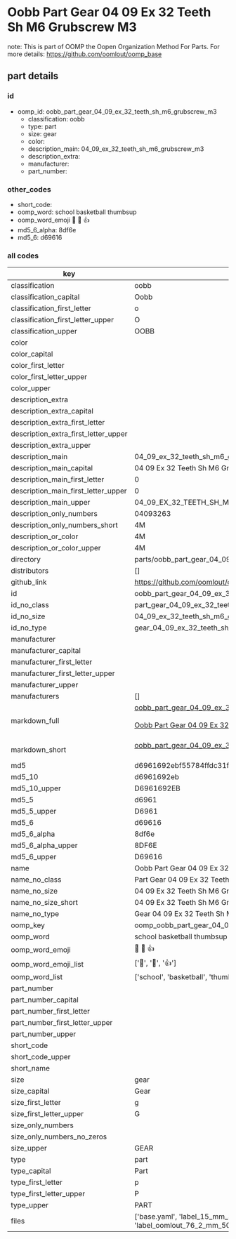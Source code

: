 # Oobb Part Gear 04 09 Ex 32 Teeth Sh M6 Grubscrew M3  

note: This is part of OOMP the Oopen Organization Method For Parts. For more details: https://github.com/oomlout/oomp_base

##  part details





### id
* oomp_id: oobb_part_gear_04_09_ex_32_teeth_sh_m6_grubscrew_m3
  * classification: oobb
  * type: part
  * size: gear
  * color: 
  * description_main: 04_09_ex_32_teeth_sh_m6_grubscrew_m3
  * description_extra: 
  * manufacturer: 
  * part_number: 

### other_codes
* short_code: 
* oomp_word: school basketball thumbsup
* oomp_word_emoji :school: :basketball: :thumbsup:
* md5_6_alpha: 8df6e
* md5_6: d69616

### all codes 
| key | value |  
| --- | --- |  
| classification | oobb |  
| classification_capital | Oobb |  
| classification_first_letter | o |  
| classification_first_letter_upper | O |  
| classification_upper | OOBB |  
| color |  |  
| color_capital |  |  
| color_first_letter |  |  
| color_first_letter_upper |  |  
| color_upper |  |  
| description_extra |  |  
| description_extra_capital |  |  
| description_extra_first_letter |  |  
| description_extra_first_letter_upper |  |  
| description_extra_upper |  |  
| description_main | 04_09_ex_32_teeth_sh_m6_grubscrew_m3 |  
| description_main_capital | 04 09 Ex 32 Teeth Sh M6 Grubscrew M3 |  
| description_main_first_letter | 0 |  
| description_main_first_letter_upper | 0 |  
| description_main_upper | 04_09_EX_32_TEETH_SH_M6_GRUBSCREW_M3 |  
| description_only_numbers | 04093263 |  
| description_only_numbers_short | 4M |  
| description_or_color | 4M |  
| description_or_color_upper | 4M |  
| directory | parts/oobb_part_gear_04_09_ex_32_teeth_sh_m6_grubscrew_m3 |  
| distributors | [] |  
| github_link | https://github.com/oomlout/oomlout_oomp_part_src/tree/main/parts/oobb_part_gear_04_09_ex_32_teeth_sh_m6_grubscrew_m3/working |  
| id | oobb_part_gear_04_09_ex_32_teeth_sh_m6_grubscrew_m3 |  
| id_no_class | part_gear_04_09_ex_32_teeth_sh_m6_grubscrew_m3 |  
| id_no_size | 04_09_ex_32_teeth_sh_m6_grubscrew_m3 |  
| id_no_type | gear_04_09_ex_32_teeth_sh_m6_grubscrew_m3 |  
| manufacturer |  |  
| manufacturer_capital |  |  
| manufacturer_first_letter |  |  
| manufacturer_first_letter_upper |  |  
| manufacturer_upper |  |  
| manufacturers | [] |  
| markdown_full | [oobb_part_gear_04_09_ex_32_teeth_sh_m6_grubscrew_m3](https://github.com/oomlout/oomlout_oomp_part_src/tree/main/parts/oobb_part_gear_04_09_ex_32_teeth_sh_m6_grubscrew_m3/working)<br>[](https://github.com/oomlout/oomlout_oomp_part_src/tree/main/parts/oobb_part_gear_04_09_ex_32_teeth_sh_m6_grubscrew_m3/working)<br>[Oobb Part Gear 04 09 Ex 32 Teeth Sh M6 Grubscrew M3](https://github.com/oomlout/oomlout_oomp_part_src/tree/main/parts/oobb_part_gear_04_09_ex_32_teeth_sh_m6_grubscrew_m3/working)<br><br> |  
| markdown_short | [oobb_part_gear_04_09_ex_32_teeth_sh_m6_grubscrew_m3](https://github.com/oomlout/oomlout_oomp_part_src/tree/main/parts/oobb_part_gear_04_09_ex_32_teeth_sh_m6_grubscrew_m3/working)<br><br> |  
| md5 | d6961692ebf55784ffdc31f58efc6c96 |  
| md5_10 | d6961692eb |  
| md5_10_upper | D6961692EB |  
| md5_5 | d6961 |  
| md5_5_upper | D6961 |  
| md5_6 | d69616 |  
| md5_6_alpha | 8df6e |  
| md5_6_alpha_upper | 8DF6E |  
| md5_6_upper | D69616 |  
| name | Oobb Part Gear 04 09 Ex 32 Teeth Sh M6 Grubscrew M3 |  
| name_no_class | Part Gear 04 09 Ex 32 Teeth Sh M6 Grubscrew M3 |  
| name_no_size | 04 09 Ex 32 Teeth Sh M6 Grubscrew M3 |  
| name_no_size_short | 04 09 Ex 32 Teeth Sh M6 Grubscrew M3 |  
| name_no_type | Gear 04 09 Ex 32 Teeth Sh M6 Grubscrew M3 |  
| oomp_key | oomp_oobb_part_gear_04_09_ex_32_teeth_sh_m6_grubscrew_m3 |  
| oomp_word | school basketball thumbsup |  
| oomp_word_emoji | :school: :basketball: :thumbsup: |  
| oomp_word_emoji_list | [':school:', ':basketball:', ':thumbsup:'] |  
| oomp_word_list | ['school', 'basketball', 'thumbsup'] |  
| part_number |  |  
| part_number_capital |  |  
| part_number_first_letter |  |  
| part_number_first_letter_upper |  |  
| part_number_upper |  |  
| short_code |  |  
| short_code_upper |  |  
| short_name |  |  
| size | gear |  
| size_capital | Gear |  
| size_first_letter | g |  
| size_first_letter_upper | G |  
| size_only_numbers |  |  
| size_only_numbers_no_zeros |  |  
| size_upper | GEAR |  
| type | part |  
| type_capital | Part |  
| type_first_letter | p |  
| type_first_letter_upper | P |  
| type_upper | PART |  
| files | ['base.yaml', 'label_15_mm_30_mm.pdf', 'label_15_mm_30_mm.svg', 'label_76_2_mm_50_8_mm.pdf', 'label_76_2_mm_50_8_mm.svg', 'label_oomlout_76_2_mm_50_8_mm.pdf', 'label_oomlout_76_2_mm_50_8_mm.svg', 'readme.md', 'working.json', 'working.yaml'] |  
